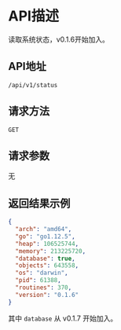 # API描述
读取系统状态，v0.1.6开始加入。

## API地址
~~~
/api/v1/status
~~~

## 请求方法
~~~
GET
~~~

## 请求参数
无

## 返回结果示例
~~~json
{
  "arch": "amd64",
  "go": "go1.12.5",
  "heap": 106525744,
  "memory": 213225720,
  "database": true,
  "objects": 643558,
  "os": "darwin",
  "pid": 61388,
  "routines": 370,
  "version": "0.1.6"
}
~~~
其中 `database` 从 v0.1.7 开始加入。